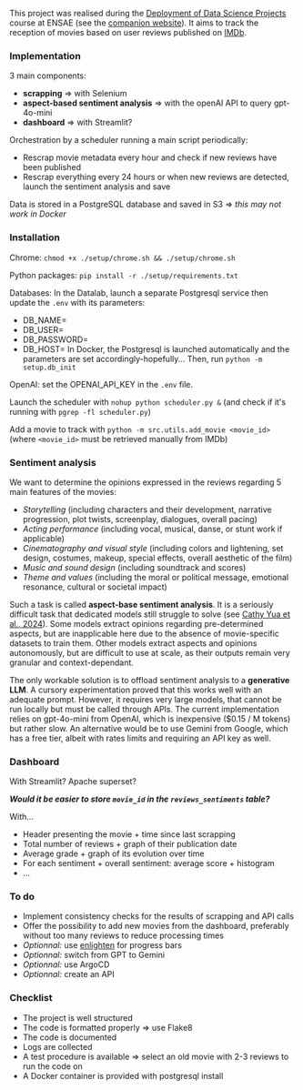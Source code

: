 This project was realised during the [Deployment of Data Science Projects](https://www.ensae.fr/courses/6052-mise-en-production-des-projets-de-data-science) course at ENSAE (see the [companion website](https://ensae-reproductibilite.github.io/website/)). It aims to track the reception of movies based on user reviews published on [IMDb](https://www.imdb.com).

### Implementation
3 main components:
- **scrapping** => with Selenium
- **aspect-based sentiment analysis** => with the openAI API to query gpt-4o-mini
- **dashboard** => with Streamlit?

Orchestration by a scheduler running a main script periodically:
- Rescrap movie metadata every hour and check if new reviews have been published
- Rescrap everything every 24 hours or when new reviews are detected, launch the sentiment analysis and save

Data is stored in a PostgreSQL database and saved in S3 => *this may not work in Docker*

### Installation
Chrome: `chmod +x ./setup/chrome.sh && ./setup/chrome.sh`

Python packages: `pip install -r ./setup/requirements.txt`

Databases: 
In the Datalab, launch a separate Postgresql service then update the `.env` with its parameters:
- DB_NAME=
- DB_USER=
- DB_PASSWORD=
- DB_HOST=
In Docker, the Postgresql is launched automatically and the parameters are set accordingly-hopefully...
Then, run `python -m setup.db_init`

OpenAI: set the OPENAI_API_KEY in the `.env` file.

Launch the scheduler with `nohup python scheduler.py &` (and check if it's running with `pgrep -fl scheduler.py`)

Add a movie to track with `python -m src.utils.add_movie <movie_id>` (where `<movie_id>` must be retrieved manually from IMDb)

### Sentiment analysis
We want to determine the opinions expressed in the reviews regarding 5 main features of the movies:
- *Storytelling* (including characters and their development, narrative progression, plot twists, screenplay, dialogues, overall pacing)
- *Acting performance* (including vocal, musical, danse, or stunt work if applicable)
- *Cinematography and visual style* (including colors and lightening, set design, costumes, makeup, special effects, overall aesthetic of the film)
- *Music and sound design* (including soundtrack and scores)
- *Theme and values* (including the moral or political message, emotional resonance, cultural or societal impact)

Such a task is called **aspect-base sentiment analysis**. It is a seriously difficult task that dedicated models still struggle to solve (see [Cathy Yua et al., 2024](https://arxiv.org/abs/2311.10777)). Some models extract opinions regarding pre-determined aspects, but are inapplicable here due to the absence of movie-specific datasets to train them. Other models extract aspects and opinions autonomously, but are difficult to use at scale, as their outputs remain very granular and context-dependant.

The only workable solution is to offload sentiment analysis to a **generative LLM**. A cursory experimentation proved that this works well with an adequate prompt. However, it requires very large models, that cannot be run locally but must be called through APIs. The current implementation relies on gpt-4o-mini from OpenAI, which is inexpensive ($0.15 / M tokens) but rather slow. An alternative would be to use Gemini from Google, which has a free tier, albeit with rates limits and requiring an API key as well.

### Dashboard
With Streamlit? Apache superset?

***Would it be easier to store `movie_id` in the `reviews_sentiments` table?***

With...
- Header presenting the movie + time since last scrapping
- Total number of reviews + graph of their publication date
- Average grade + graph of its evolution over time
- For each sentiment + overall sentiment: average score + histogram
- ...

### To do
- Implement consistency checks for the results of scrapping and API calls
- Offer the possibility to add new movies from the dashboard, preferably without too many reviews to reduce processing times
- *Optionnal:* use [enlighten](https://python-enlighten.readthedocs.io/en/stable/index.html) for progress bars
- *Optionnal:* switch from GPT to Gemini 
- *Optionnal:* use ArgoCD
- *Optionnal:* create an API

### Checklist
- The project is well structured
- The code is formatted properly => use Flake8
- The code is documented
- Logs are collected
- A test procedure is available => select an old movie with 2-3 reviews to run the code on
- A Docker container is provided with postgresql install